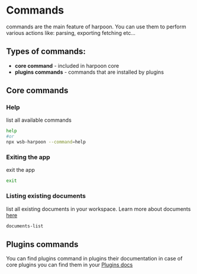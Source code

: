 
# Commands
commands are the main feature of harpoon.
You can use them to perform various actions like: parsing, exporting fetching etc...

## Types of commands:
- **core command** - included in harpoon core
- **plugins commands** - commands that are installed by plugins




## Core commands

### Help
list all available commands
```bash
help
#or 
npx wsb-harpoon --command=help
```

### Exiting the app
exit the app
```bash
exit
```
### Listing existing documents
list all existing documents in your workspace. Learn more about documents [here](/guide/documents)
```bash
documents-list
```

## Plugins commands

You can find plugins command in plugins their documentation
in case of core plugins you can find them in your [Plugins docs](/plugins)


